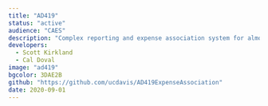 ```yaml
---
title: "AD419"
status: "active"
audience: "CAES"
description: "Complex reporting and expense association system for almost $200 million in agricultural research grants and funds."
developers:
  - Scott Kirkland
  - Cal Doval
image: "ad419"
bgcolor: 3DAE2B
github: "https://github.com/ucdavis/AD419ExpenseAssociation"
date: 2020-09-01
---
```

